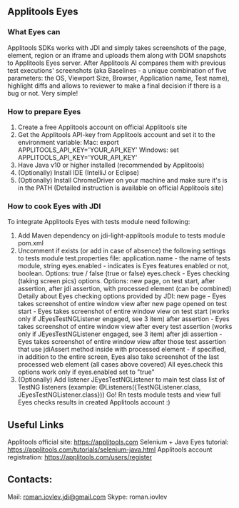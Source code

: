 ## Applitools Eyes

### What Eyes can
Applitools SDKs works with JDI and simply takes screenshots of the page, element, region or an iframe and uploads them along with DOM snapshots to Applitools Eyes server. 
After Applitools AI compares them with previous test executions' screenshots (aka Baselines - a unique combination of five parameters: the OS, Viewport Size, Browser, Application name, Test name), 
highlight diffs and allows to reviewer to make a final decision if there is a bug or not. 
Very simple!

### How to prepare Eyes
1) Create a free Applitools account on official Applitools site
2) Get the Applitools API-key from Applitools account and set it to the environment variable:
Mac: export APPLITOOLS_API_KEY='YOUR_API_KEY'
Windows: set APPLITOOLS_API_KEY='YOUR_API_KEY'
3) Have Java v10 or higher installed (recommended by Applitools)
4) (Optionally) Install IDE (IntelliJ or Eclipse)
5) (Optionally) Install ChromeDriver on your machine and make sure it's is in the PATH
(Detailed instruction is available on official Applitools site)
 
### How to cook Eyes with JDI
To integrate Applitools Eyes with tests module need following:
1) Add Maven dependency on jdi-light-applitools module to tests module pom.xml
2) Uncomment if exists (or add in case of absence) the following settings to tests module test.properties file:
application.name - the name of tests module, string
eyes.enabled - indicates is Eyes features enabled or not, boolean. Options: true / false (true or false)
eyes.check - Eyes checking (taking screen pics) options. Options: new page, on test start, after assertion, after jdi assertion, with processed element (can be combined)
Detaily about Eyes checking options provided by JDI:
new page - Eyes takes screenshot of entire window view after new page opened
on test start - Eyes takes screenshot of entire window view on test start (works only if JEyesTestNGListener engaged, see 3 item)
after assertion - Eyes takes screenshot of entire window view after every test assertion (works only if JEyesTestNGListener engaged, see 3 item)
after jdi assertion - Eyes takes screenshot of entire window view after those test assertion that use jdiAssert method inside
with processed element - if specified, in addition to the entire screen, Eyes also take screenshot of the last processed web element (all cases above covered)
All eyes.check this options work only if eyes.enabled set to "true"
3) (Optionally) Add listener JEyesTestNGListener to main test class list of TestNG listeners (example: @Listeners({TestNGListener.class, JEyesTestNGListener.class}))
Go! Rn tests module tests and view full Eyes checks results in created Applitools account :)

## Useful Links
Applitools official site: https://applitools.com
Selenium + Java Eyes tutorial: https://applitools.com/tutorials/selenium-java.html
Applitools account registration: https://applitools.com/users/register

## Contacts:
Mail: roman.iovlev.jdi@gmail.com
Skype: roman.iovlev
